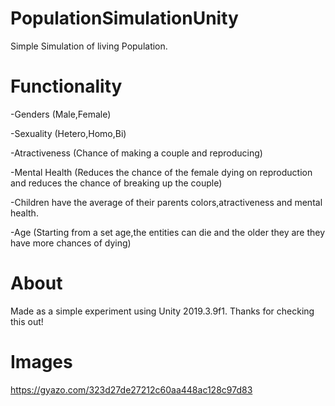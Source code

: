 # PopulationSimulationUnity

 Simple Simulation of living Population.

# Functionality

-Genders (Male,Female)

-Sexuality (Hetero,Homo,Bi)

-Atractiveness (Chance of making a couple and reproducing)

-Mental Health (Reduces the chance of the female dying on reproduction and reduces the chance of breaking up the couple)

-Children have the average of their parents colors,atractiveness and mental health.

-Age (Starting from a set age,the entities can die and the older they are they have more chances of dying)

# About

Made as a simple experiment using Unity 2019.3.9f1. Thanks for checking this out!

# Images
https://gyazo.com/323d27de27212c60aa448ac128c97d83
